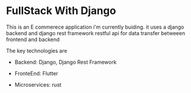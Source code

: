 # FullStack With Django

This is an E commerece application i'm currently buiding. it uses  a django backend and django rest framework restful api for data transfer betweeen frontend and backend

The key technologies are 

- Backend: Django, Django Rest Framework

- FronteEnd: Flutter

- Microservices: rust